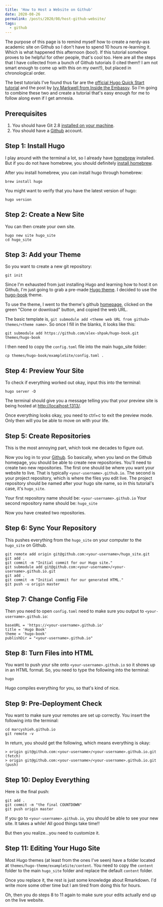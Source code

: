 ```yaml
---
title: 'How to Host a Website on Github'
date: 2020-08-26
permalink: /posts/2020/08/host-github-website/
tags:
  - github
---
```


The purpose of this page is to remind myself how to create a nerdy-ass academic site on Github so I don't have to spend 10 hours re-learning it. Which is what happened this afternoon (boo!). If this tutorial somehow proves to be helpful for other people, that's cool too. Here are all the steps that I have collected from a bunch of Github tutorials (I cited them!! I am not smart enough to come up with this on my own!!), but placed in chronological order.

The best tutorials I've found thus far are the [official Hugo Quick Start tutorial](https://gohugo.io/getting-started/quick-start/) and the post by [Ivy Markwell from Inside the Embassy](https://inside.getambassador.com/creating-and-deploying-your-first-hugo-site-to-github-pages-1e1f496cf88d). So I'm going to combine these two and create a tutorial that's easy enough for me to follow along even if I get amnesia.

## Prerequisites

1. You should have Git 2.8 [installed on your machine](https://git-scm.com/downloads).
2. You should have a [Github](https://github.com) account.

## Step 1: Install Hugo

I play around with the terminal a lot, so I already have [homebrew](https://brew.sh/) installed. But if you do not have homebrew, you should definitely [install homebrew](https://brew.sh/).

After you install homebrew, you can install hugo through homebrew:

``brew install hugo``

You might want to verify that you have the latest version of hugo:

```
hugo version
```

## Step 2: Create a New Site

You can then create your own site.

```
hugo new site hugo_site
cd hugo_site
```

## Step 3: Add your Theme

So you want to create a new git repository:

```
git init
```

Since I'm exhausted from just installing Hugo and learning how to host it on Github, I'm just going to grab a pre-made [Hugo theme](https://themes.gohugo.io/). I decided to use the [hugo-book](https://themes.gohugo.io/hugo-book/) theme.

To use the theme, I went to the theme's github [homepage](https://github.com/alex-shpak/hugo-book), clicked on the green "Clone or download" button, and copied the web URL.

The basic template is, ```git submodule add <theme web URL from github> themes/<theme name>```. So once I fill in the blanks, it looks like this:
```
git submodule add https://github.com/alex-shpak/hugo-book.git themes/hugo-book
```

I then need to copy the ```config.toml``` file into the main hugo_site folder:

```
cp themes/hugo-book/exampleSite/config.toml .
```

## Step 4: Preview Your Site

To check if everything worked out okay, input this into the terminal:

```
hugo server -D
```

The terminal should give you a message telling you that your preview site is being hosted at [http://localhost:1313/](http://localhost:1313/).

Once everything looks okay, you need to ctrl+c to exit the preview mode. Only then will you be able to move on with your life.

## Step 5: Create Repositories

This is the most annoying part, which took me decades to figure out.

Now you log in to your [Github](https://github.com). So basically, when you land on the Github homepage, you should be able to create new repositories. You'll need to create two new repositories. The first one should be where you want your website to live. That is typically ```<your-username>.github.io```. The second is your project repository, which is where the files you edit live. The project repository should be named after your hugo site name, so in this tutorial's case, it's ```hugo_site```.

Your first repository name should be: ```<your-username>.github.io```
Your second repository name should be: ```hugo_site```

Now you have created two repositories.

## Step 6: Sync Your Repository

This pushes everything from the ```hugo_site``` on your computer to the ```hugo_site``` on Github.

```
git remote add origin git@github.com:<your-username>/hugo_site.git
git add .
git commit -m "Initial commit for our Hugo site."
git submodule add git@github.com:<your-username>/<your-username>.github.io.git
git add .
git commit -m "Initial commit for our generated HTML."
git push -u origin master
```

## Step 7: Change Config File

Then you need to open ```config.toml``` need to make sure you output to ```<your-username>.github.io```:

```
baseURL = 'https://<your-username>.github.io'
title = 'Hugo Book'
theme = 'hugo-book'
publishDir = "<your-username>.github.io"
```

## Step 8: Turn Files into HTML

You want to push your site onto ```<your-username>.github.io``` so it shows up in an HTML format. So, you need to type the following into the terminal:

```
hugo
```
Hugo compiles everything for you, so that's kind of nice.

## Step 9: Pre-Deployment Check

You want to make sure your remotes are set up correctly. You insert the following into the terminal:

```
cd marcyshieh.github.io
git remote -v
```

In return, you should get the following, which means everything is okay:

```
> origin git@github.com:<your-username>/<your-username>.github.io.git (fetch)
> origin git@github.com:<your-username>/<your-username>.github.io.git (push)
```

## Step 10: Deploy Everything

Here is the final push:

```
git add .
git commit -m "the final COUNTDOWN"
git push origin master
```

If you go to ```<your-username>.github.io```, you should be able to see your new site. It takes a while! All good things take time!!

But then you realize...you need to customize it.

## Step 11: Editing Your Hugo Site

Most Hugo themes (at least from the ones I've seen) have a folder located at ```themes/hugo-theme/exampleSite/content```. You need to copy the ```content``` folder to the main ```hugo_site``` folder and replace the default ```content``` folder.

Once you replace it, the rest is just some knowledge about Rmarkdown. I'd write more some other time but I am tired from doing this for hours.

Oh, then you do steps 8 to 11 again to make sure your edits actually end up on the live website.